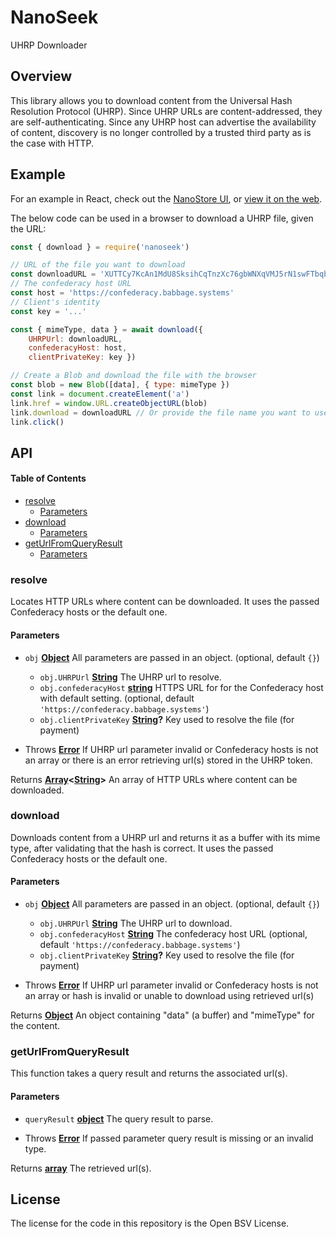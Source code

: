 # NanoSeek

UHRP Downloader

## Overview

This library allows you to download content from the Universal Hash Resolution Protocol (UHRP). Since UHRP URLs are content-addressed, they are self-authenticating. Since any UHRP host can advertise the availability of content, discovery is no longer controlled by a trusted third party as is the case with HTTP.

## Example

For an example in React, check out the [NanoStore UI](https://github.com/p2ppsr/nanostore-ui), or [view it on the web](https://nanostore-ui.babbage.systems).

The below code can be used in a browser to download a UHRP file, given the URL:

```js
const { download } = require('nanoseek')

// URL of the file you want to download
const downloadURL = 'XUTTCy7KcAn1MdU8SksihCqTnzXc76gbWNXqVMJ5rN1swFTbqbbV'
// The confederacy host URL
const host = 'https://confederacy.babbage.systems'
// Client's identity
const key = '...'

const { mimeType, data } = await download({ 
    UHRPUrl: downloadURL, 
    confederacyHost: host, 
    clientPrivateKey: key })

// Create a Blob and download the file with the browser
const blob = new Blob([data], { type: mimeType })
const link = document.createElement('a')
link.href = window.URL.createObjectURL(blob)
link.download = downloadURL // Or provide the file name you want to use
link.click()
```

## API

<!-- Generated by documentation.js. Update this documentation by updating the source code. -->

#### Table of Contents

*   [resolve](#resolve)
    *   [Parameters](#parameters)
*   [download](#download)
    *   [Parameters](#parameters-1)
*   [getUrlFromQueryResult](#geturlfromqueryresult)
    *   [Parameters](#parameters-2)

### resolve

Locates HTTP URLs where content can be downloaded. It uses the passed Confederacy hosts or the default one.

#### Parameters

*   `obj` **[Object](https://developer.mozilla.org/docs/Web/JavaScript/Reference/Global_Objects/Object)** All parameters are passed in an object. (optional, default `{}`)

    *   `obj.UHRPUrl` **[String](https://developer.mozilla.org/docs/Web/JavaScript/Reference/Global_Objects/String)** The UHRP url to resolve.
    *   `obj.confederacyHost` **[string](https://developer.mozilla.org/docs/Web/JavaScript/Reference/Global_Objects/String)** HTTPS URL for for the Confederacy host with default setting. (optional, default `'https://confederacy.babbage.systems'`)
    *   `obj.clientPrivateKey` **[String](https://developer.mozilla.org/docs/Web/JavaScript/Reference/Global_Objects/String)?** Key used to resolve the file (for payment)

<!---->

*   Throws **[Error](https://developer.mozilla.org/docs/Web/JavaScript/Reference/Global_Objects/Error)** If UHRP url parameter invalid or Confederacy hosts is not an array
    or there is an error retrieving url(s) stored in the UHRP token.

Returns **[Array](https://developer.mozilla.org/docs/Web/JavaScript/Reference/Global_Objects/Array)<[String](https://developer.mozilla.org/docs/Web/JavaScript/Reference/Global_Objects/String)>** An array of HTTP URLs where content can be downloaded.

### download

Downloads content from a UHRP url and returns it as a buffer with its mime type, after validating that the hash is correct. It uses the passed Confederacy hosts or the default one.

#### Parameters

*   `obj` **[Object](https://developer.mozilla.org/docs/Web/JavaScript/Reference/Global_Objects/Object)** All parameters are passed in an object. (optional, default `{}`)

    *   `obj.UHRPUrl` **[String](https://developer.mozilla.org/docs/Web/JavaScript/Reference/Global_Objects/String)** The UHRP url to download.
    *   `obj.confederacyHost` **[String](https://developer.mozilla.org/docs/Web/JavaScript/Reference/Global_Objects/String)** The confederacy host URL (optional, default `'https://confederacy.babbage.systems'`)
    *   `obj.clientPrivateKey` **[String](https://developer.mozilla.org/docs/Web/JavaScript/Reference/Global_Objects/String)?** Key used to resolve the file (for payment)

<!---->

*   Throws **[Error](https://developer.mozilla.org/docs/Web/JavaScript/Reference/Global_Objects/Error)** If UHRP url parameter invalid or Confederacy hosts is not an array or hash is invalid or unable to download using retrieved url(s)

Returns **[Object](https://developer.mozilla.org/docs/Web/JavaScript/Reference/Global_Objects/Object)** An object containing "data" (a buffer) and "mimeType" for the content.

### getUrlFromQueryResult

This function takes a query result and returns the associated url(s).

#### Parameters

*   `queryResult` **[object](https://developer.mozilla.org/docs/Web/JavaScript/Reference/Global_Objects/Object)** The query result to parse.

<!---->

*   Throws **[Error](https://developer.mozilla.org/docs/Web/JavaScript/Reference/Global_Objects/Error)** If passed parameter query result is missing or an invalid type.

Returns **[array](https://developer.mozilla.org/docs/Web/JavaScript/Reference/Global_Objects/Array)** The retrieved url(s).

## License

The license for the code in this repository is the Open BSV License.
